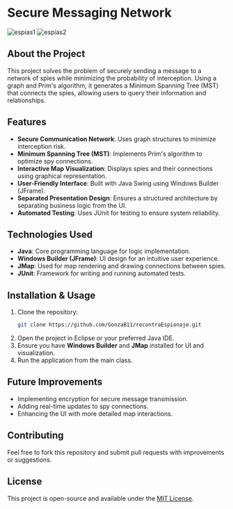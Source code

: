 # Secure Messaging Network

![espias1](https://github.com/user-attachments/assets/dff39912-fdd8-451c-9ec0-29d0c7a42b24)
![espias2](https://github.com/user-attachments/assets/d9e2aae2-1605-48c3-a627-e5468e6cb19c)

## About the Project
This project solves the problem of securely sending a message to a network of spies while minimizing the probability of interception. Using a graph and Prim's algorithm, it generates a Minimum Spanning Tree (MST) that connects the spies, allowing users to query their information and relationships.

## Features
- **Secure Communication Network**: Uses graph structures to minimize interception risk.
- **Minimum Spanning Tree (MST)**: Implements Prim's algorithm to optimize spy connections.
- **Interactive Map Visualization**: Displays spies and their connections using graphical representation.
- **User-Friendly Interface**: Built with Java Swing using Windows Builder (JFrame).
- **Separated Presentation Design**: Ensures a structured architecture by separating business logic from the UI.
- **Automated Testing**: Uses JUnit for testing to ensure system reliability.

## Technologies Used
- **Java**: Core programming language for logic implementation.
- **Windows Builder (JFrame)**: UI design for an intuitive user experience.
- **JMap**: Used for map rendering and drawing connections between spies.
- **JUnit**: Framework for writing and running automated tests.

## Installation & Usage
1. Clone the repository:
   ```sh
   git clone https://github.com/GonzaB11/recontraEspionaje.git
   ```
2. Open the project in Eclipse or your preferred Java IDE.
3. Ensure you have **Windows Builder** and **JMap** installed for UI and visualization.
4. Run the application from the main class.

## Future Improvements
- Implementing encryption for secure message transmission.
- Adding real-time updates to spy connections.
- Enhancing the UI with more detailed map interactions.

## Contributing
Feel free to fork this repository and submit pull requests with improvements or suggestions.

## License
This project is open-source and available under the [MIT License](LICENSE).
